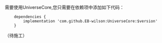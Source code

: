 需要使用UniverseCore,您只需要在依赖项中添加如下代码：

	    dependencies {
	        implementation 'com.github.EB-wilson:UniverseCore:$version'
	    }
      
（待施工）
